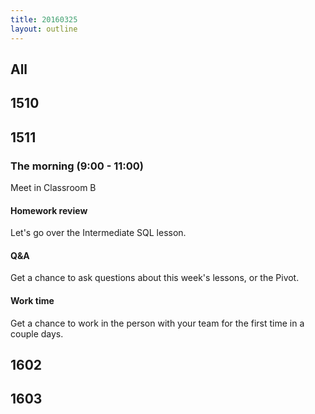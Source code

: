 ```yaml
---
title: 20160325
layout: outline
---
```


## All

## 1510

## 1511

### The morning (9:00 - 11:00)

Meet in Classroom B

#### Homework review
Let's go over the Intermediate SQL lesson.
#### Q&A
Get a chance to ask questions about this week's lessons, or the Pivot.
#### Work time
Get a chance to work in the person with your team for the first time in a couple days.

## 1602

## 1603

